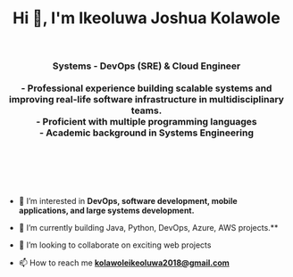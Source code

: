 <h1 align="center">Hi 👋, I'm Ikeoluwa Joshua Kolawole</h1>
<br>
<h3 align="center">
    Systems -  DevOps (SRE) & Cloud Engineer 
    <br>
    <br>
    - Professional experience building scalable systems and improving real-life software infrastructure in multidisciplinary teams. 
    <br>
    - Proficient with multiple programming languages
    <br>
    - Academic background in Systems Engineering
    <br>
    <br>
    <br>
</h3>
<br>
<br>

- 🔭 I’m interested in **DevOps, software development, mobile applications, and large systems development.**

- 🌱 I’m currently building Java, Python, DevOps, Azure, AWS projects.**

- 👯 I’m looking to collaborate on exciting web projects

- 📫 How to reach me **kolawoleikeoluwa2018@gmail.com**
<br>
